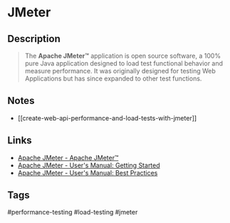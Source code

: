 # JMeter

## Description

> The **Apache JMeter™** application is open source software, a 100% pure Java application designed to load test functional behavior and measure performance. It was originally designed for testing Web Applications but has since expanded to other test functions.

## Notes

- [[create-web-api-performance-and-load-tests-with-jmeter]]

## Links

- [Apache JMeter - Apache JMeter™](https://jmeter.apache.org/)
- [Apache JMeter - User's Manual: Getting Started](https://jmeter.apache.org/usermanual/get-started.html)
- [Apache JMeter - User's Manual: Best Practices](https://jmeter.apache.org/usermanual/best-practices.html)

## Tags

#performance-testing #load-testing #jmeter

